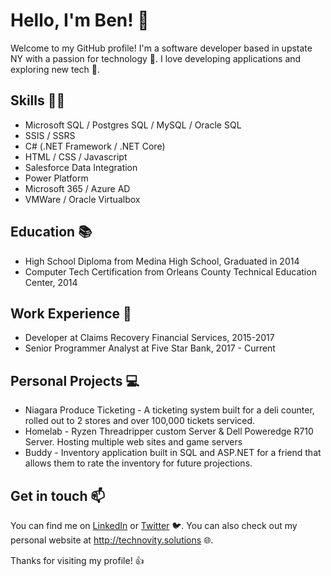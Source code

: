 # Hello, I'm Ben! 👋

Welcome to my GitHub profile! I'm a software developer based in upstate NY with a passion for technology 🚀. I love developing applications and exploring new tech 🤖. 

## Skills 🤹‍♂️
* Microsoft SQL / Postgres SQL / MySQL / Oracle SQL
* SSIS / SSRS
* C# (.NET Framework / .NET Core)
* HTML / CSS / Javascript
* Salesforce Data Integration
* Power Platform
* Microsoft 365 / Azure AD 
* VMWare / Oracle Virtualbox

## Education 📚
* High School Diploma from Medina High School, Graduated in 2014 
* Computer Tech Certification from Orleans County Technical Education Center, 2014

## Work Experience 💼
* Developer at Claims Recovery Financial Services, 2015-2017
* Senior Programmer Analyst at Five Star Bank, 2017 - Current

## Personal Projects 💻
* Niagara Produce Ticketing - A ticketing system built for a deli counter, rolled out to 2 stores and over 100,000 tickets serviced.
* Homelab - Ryzen Threadripper custom Server & Dell Poweredge R710 Server. Hosting multiple web sites and game servers
* Buddy - Inventory application built in SQL and ASP.NET for a friend that allows them to rate the inventory for future projections.

## Get in touch 📫
You can find me on [LinkedIn](https://www.linkedin.com/in/ben-anstey-025b2b126/) or [Twitter](https://twitter.com/Ginger_Snnap) 🐦. You can also check out my personal website at http://technovity.solutions 🌐. 

Thanks for visiting my profile! 👍
